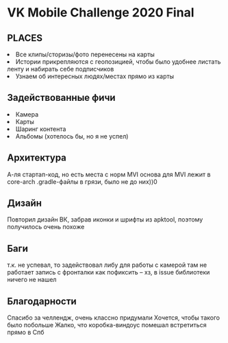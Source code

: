 # VK Mobile Challenge 2020 Final

## PLACES

<li>Все клипы/сторизы/фото перенесены на карты</li>
<li>Истории прикрепляются с геопозицией, чтобы было удобнее листать ленту и набирать себе подписчиков</li>
<li>Узнаем об интересных людях/местах прямо из карты</li>

## Задействованные фичи

<li>Камера</li>
<li>Карты</li>
<li>Шаринг контента</li>
<li>Альбомы (хотелось бы, но я не успел)</li>

## Архитектура

А-ля стартап-код, но есть места с норм MVI
основа для MVI лежит в core-arch
.gradle-файлы в грязи, было не до них))0

## Дизайн

Повторил дизайн ВК, забрав иконки и шрифты из apktool, поэтому получилось очень похоже

## Баги

т.к. не успевал, то задействовал либу для работы с камерой
там не работает запись с фронталки
как пофиксить – хз, в issue библиотеки ничего не нашел

## Благодарности

Спасибо за челлендж, очень классно придумали
Хочется, чтобы такого было побольше
Жалко, что коробка-виндоус помешал встретиться прямо в Спб
